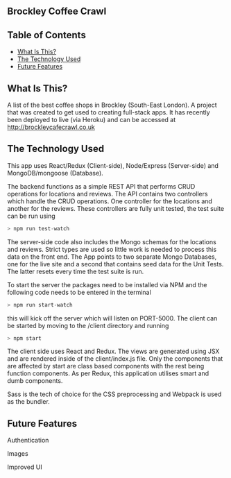 ## Brockley Coffee Crawl

## Table of Contents

- [What Is This?](#what-is-this)
- [The Technology Used](#the-technology-used)
- [Future Features](#future-features)

## What Is This?

A list of the best coffee shops in Brockley (South-East London). A project that was created to get used to creating full-stack apps.
It has recently been deployed to live (via Heroku) and can be accessed at http://brockleycafecrawl.co.uk

## The Technology Used

This app uses React/Redux (Client-side), Node/Express (Server-side) and MongoDB/mongoose (Database).

The backend functions as a simple REST API that performs CRUD operations for locations and reviews.
The API contains two controllers which handle the CRUD operations. One controller for the locations and another for the reviews.
These controllers are fully unit tested, the test suite can be run using

```javascript
> npm run test-watch
```

The server-side code also includes the Mongo schemas for the locations and reviews. Strict types are used so little work is needed to process this data on the front end.
The App points to two separate Mongo Databases, one for the live site and a second that contains seed data for the Unit Tests. The latter resets every time the test suite is run.

To start the server the packages need to be installed via NPM and the following code needs to be entered in the terminal

```javascript
> npm run start-watch
```

this will kick off the server which will listen on PORT-5000. The client can be started by moving to the /client directory and running

```javascript
> npm start
```

The client side uses React and Redux. The views are generated using JSX and are rendered inside of the client/index.js file.
Only the components that are affected by start are class based components with the rest being function components.
As per Redux, this application utilises smart and dumb components.

Sass is the tech of choice for the CSS preprocessing and Webpack is used as the bundler.

## Future Features

Authentication

Images

Improved UI